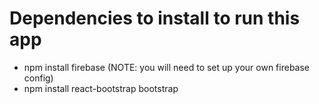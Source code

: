 # Dependencies to install to run this app

- npm install firebase (NOTE: you will need to set up your own firebase config)
- npm install react-bootstrap bootstrap
